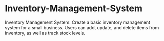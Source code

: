 # Inventory-Management-System
Inventory Management System: Create a basic inventory management system for a small business. Users can add, update, and delete items from inventory, as well as track stock levels.
